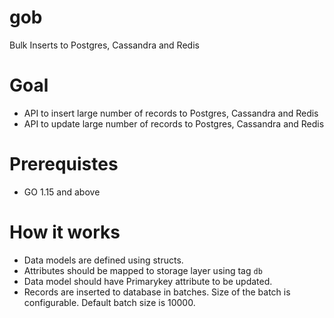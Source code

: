 # gob
Bulk Inserts to Postgres, Cassandra and Redis

# Goal
* API to insert large number of records to Postgres, Cassandra and Redis
* API to update large number of records to Postgres, Cassandra and Redis

# Prerequistes
* GO 1.15 and above

# How it works
* Data models are defined using structs.
* Attributes should be mapped to storage layer using tag `db`
* Data model should have Primarykey attribute to be updated. 
* Records are inserted to database in batches. Size of the batch is configurable. Default batch size is 10000.

